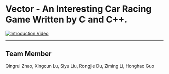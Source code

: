 # Vector - An Interesting Car Racing Game Written by C and C++.

[![Introduction Video](https://img.youtube.com/vi/HNXmBjizvBU/0.jpg)](https://www.youtube.com/watch?v=HNXmBjizvBU)

---
## Team Member
Qingrui Zhao, Xingcun Lu, Siyu Liu, Rongjie Du, Ziming Li, Honghao Guo
